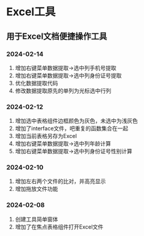 # Excel工具
## 用于Excel文档便捷操作工具

### 2024-02-14
1. 增加右键菜单数据提取->选中列手机号提取
2. 增加右键菜单数据提取->选中列身份证号提取
3. 优化数据提取代码
4. 修改数据提取原先的单列为光标选中行列
### 2024-02-12
1. 增加选中表格组件边框颜色为灰色，未选中为浅灰色
2. 增加了interface文件，吧重复的函数集合在一起
3. 增加当前表格另存为Excel
4. 增加右键菜单数据提取->选中列年龄计算
5. 增加右键菜单数据提取->选中列身份证号性别计算
### 2024-02-10
1. 增加左右两个文件的比对，并高亮显示
2. 增加拖放文件功能
### 2024-02-08
1. 创建工具简单窗体
2. 增加了在焦点表格组件打开Excel文件